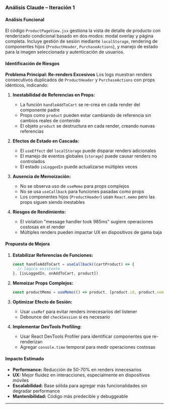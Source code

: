 ### Análisis Claude – Iteración 1

#### Análisis Funcional
El código `ProductPageView.jsx` gestiona la vista de detalle de producto con renderizado condicional basado en dos modos: modal overlay y página completa. Incluye gestión de sesión mediante `localStorage`, rendering de componentes hijos (`ProductHeader`, `PurchaseActions`), y manejo de estado para la imagen seleccionada y autenticación de usuarios.

#### Identificación de Riesgos
**Problema Principal: Re-renders Excesivos**
Los logs muestran renders consecutivos duplicados de `ProductHeader` y `PurchaseActions` con props idénticos, indicando:

1. **Inestabilidad de Referencias en Props:**
   - La función `handleAddToCart` se re-crea en cada render del componente padre
   - Props como `product` pueden estar cambiando de referencia sin cambios reales de contenido
   - El objeto `product` se destructura en cada render, creando nuevas referencias

2. **Efectos de Estado en Cascada:**
   - El `useEffect` del `localStorage` puede disparar renders adicionales
   - El manejo de eventos globales (`storage`) puede causar renders no controlados
   - El estado `isLoggedIn` puede actualizarse múltiples veces

3. **Ausencia de Memoización:**
   - No se observa uso de `useMemo` para props complejos
   - No se usa `useCallback` para funciones pasadas como props
   - Los componentes hijos (`ProductHeader`) usan `React.memo` pero las props siguen siendo inestables

4. **Riesgos de Rendimiento:**
   - El violation "message handler took 985ms" sugiere operaciones costosas en el render
   - Múltiples renders pueden impactar UX en dispositivos de gama baja

#### Propuesta de Mejora
1. **Estabilizar Referencias de Funciones:**
   ```jsx
   const handleAddToCart = useCallback((cartProduct) => {
     // lógica existente
   }, [isLoggedIn, onAddToCart, product])
   ```

2. **Memoizar Props Complejos:**
   ```jsx
   const productMemo = useMemo(() => product, [product.id, product.nombre, product.precio])
   ```

3. **Optimizar Efecto de Sesión:**
   - Usar `useRef` para evitar renders innecesarios del listener
   - Debounce del `checkSession` si es necesario

4. **Implementar DevTools Profiling:**
   - Usar React DevTools Profiler para identificar componentes que re-renderizan
   - Agregar `console.time` temporal para medir operaciones costosas

#### Impacto Estimado
- **Performance:** Reducción de 50-70% en renders innecesarios
- **UX:** Mejor fluidez en interacciones, especialmente en dispositivos móviles
- **Escalabilidad:** Base sólida para agregar más funcionalidades sin degradar performance
- **Mantenibilidad:** Código más predecible y debuggeable

---